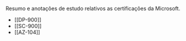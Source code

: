 Resumo e anotações de estudo relativos as certificações da Microsoft.

- [[DP-900]]
- [[SC-900]]
- [[AZ-104]]